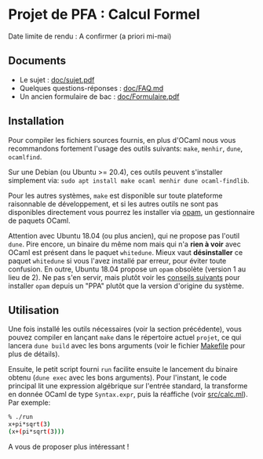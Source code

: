 Projet de PFA : Calcul Formel
=============================

Date limite de rendu : A confirmer (a priori mi-mai)

## Documents

- Le sujet : [doc/sujet.pdf](doc/sujet.pdf)
- Quelques questions-réponses : [doc/FAQ.md](doc/FAQ.md)
- Un ancien formulaire de bac : [doc/Formulaire.pdf](doc/Formulaire.pdf)

## Installation

Pour compiler les fichiers sources fournis, en plus d'OCaml nous vous recommandons
fortement l'usage des outils suivants: `make`, `menhir`, `dune`, `ocamlfind`.

Sur une Debian (ou Ubuntu >= 20.4), ces outils peuvent s'installer simplement via:
`sudo apt install make ocaml menhir dune ocaml-findlib`.

Pour les autres systèmes, `make` est disponible sur toute plateforme raisonnable de
développement, et si les autres outils ne sont pas disponibles directement vous
pourrez les installer via [opam](http://opam.ocaml.org/), un gestionnaire de paquets OCaml.

Attention avec Ubuntu 18.04 (ou plus ancien), qui ne propose pas l'outil `dune`.
Pire encore, un binaire du même nom mais qui n'a **rien à voir** avec OCaml est présent
dans le paquet `whitedune`. Mieux vaut **désinstaller** ce paquet `whitedune` si vous
l'avez installé par erreur, pour éviter toute confusion. En outre, Ubuntu 18.04 propose
un `opam` obsolète (version 1 au lieu de 2). Ne pas s'en servir, mais plutôt voir les
[conseils suivants](https://opam.ocaml.org/doc/Install.html#Ubuntu) pour installer `opam`
depuis un "PPA" plutôt que la version d'origine du système.

## Utilisation

Une fois installé les outils nécessaires (voir la section précédente), vous pouvez
compiler en lançant `make` dans le répertoire actuel `projet`, ce qui lancera `dune build`
avec les bons arguments (voir le fichier [Makefile](Makefile) pour plus de détails).

Ensuite, le petit script fourni `run` facilite ensuite le lancement du
binaire obtenu (`dune exec` avec les bons arguments). Pour l'instant,
le code principal lit une expression algébrique sur l'entrée standard,
la transforme en donnée OCaml de type `Syntax.expr`, puis la réaffiche
(voir [src/calc.ml](src/calc.ml)). Par exemple:

```sh
% ./run
x+pi*sqrt(3)
(x+(pi*sqrt(3)))
```

A vous de proposer plus intéressant !